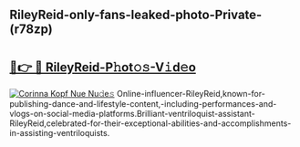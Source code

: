 ## RileyReid-only-fans​-leaked-photo​-Private-(r78zp)


# <h2><a href="https://mediaupload.pro?title=RileyReid&ref=git">🔗👉 🔴 RileyReid-P𝚑ot𝚘𝚜-V𝚒d𝚎o</a></h2>

[![Corinna Kopf Nue Nu𝚍e𝚜](https://i.imgur.com/0qMVB7G.gif)](https://mediaupload.pro?title=RileyReid&ref=git)
Online-influencer-RileyReid,known-for-publishing-dance-and-lifestyle-content,-including-performances-and-vlogs-on-social-media-platforms.Brilliant-ventriloquist-assistant-RileyReid,celebrated-for-their-exceptional-abilities-and-accomplishments-in-assisting-ventriloquists.  